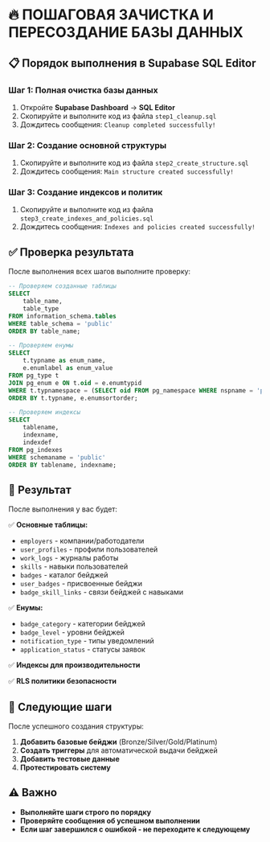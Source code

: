 # 🔥 ПОШАГОВАЯ ЗАЧИСТКА И ПЕРЕСОЗДАНИЕ БАЗЫ ДАННЫХ

## 📋 Порядок выполнения в Supabase SQL Editor

### Шаг 1: Полная очистка базы данных

1. Откройте **Supabase Dashboard** → **SQL Editor**
2. Скопируйте и выполните код из файла `step1_cleanup.sql`
3. Дождитесь сообщения: `Cleanup completed successfully!`

### Шаг 2: Создание основной структуры

1. Скопируйте и выполните код из файла `step2_create_structure.sql`
2. Дождитесь сообщения: `Main structure created successfully!`

### Шаг 3: Создание индексов и политик

1. Скопируйте и выполните код из файла `step3_create_indexes_and_policies.sql`
2. Дождитесь сообщения: `Indexes and policies created successfully!`

## ✅ Проверка результата

После выполнения всех шагов выполните проверку:

```sql
-- Проверяем созданные таблицы
SELECT 
    table_name,
    table_type
FROM information_schema.tables 
WHERE table_schema = 'public' 
ORDER BY table_name;

-- Проверяем енумы
SELECT 
    t.typname as enum_name,
    e.enumlabel as enum_value
FROM pg_type t 
JOIN pg_enum e ON t.oid = e.enumtypid 
WHERE t.typnamespace = (SELECT oid FROM pg_namespace WHERE nspname = 'public')
ORDER BY t.typname, e.enumsortorder;

-- Проверяем индексы
SELECT 
    tablename,
    indexname,
    indexdef
FROM pg_indexes 
WHERE schemaname = 'public'
ORDER BY tablename, indexname;
```

## 🎯 Результат

После выполнения у вас будет:

✅ **Основные таблицы:**
- `employers` - компании/работодатели
- `user_profiles` - профили пользователей
- `work_logs` - журналы работы
- `skills` - навыки пользователей
- `badges` - каталог бейджей
- `user_badges` - присвоенные бейджи
- `badge_skill_links` - связи бейджей с навыками

✅ **Енумы:**
- `badge_category` - категории бейджей
- `badge_level` - уровни бейджей
- `notification_type` - типы уведомлений
- `application_status` - статусы заявок

✅ **Индексы для производительности**

✅ **RLS политики безопасности**

## 🔄 Следующие шаги

После успешного создания структуры:

1. **Добавить базовые бейджи** (Bronze/Silver/Gold/Platinum)
2. **Создать триггеры** для автоматической выдачи бейджей
3. **Добавить тестовые данные**
4. **Протестировать систему**

## ⚠️ Важно

- **Выполняйте шаги строго по порядку**
- **Проверяйте сообщения об успешном выполнении**
- **Если шаг завершился с ошибкой - не переходите к следующему**
